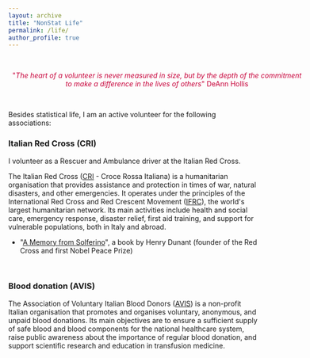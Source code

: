 ```yaml
---
layout: archive
title: "NonStat Life"
permalink: /life/
author_profile: true
---
```



<!--
> "_The heart of a volunteer is never measured in size, but by the depth of the commitment to make a difference in the lives of others_"
-->

&nbsp;

<div align="center">
	<div style="width:600px; color:#C70039">
	"<i>The heart of a volunteer is never measured in size, but by the depth of the commitment to make a difference in the lives of others</i>" DeAnn Hollis
	</div>
</div>

&nbsp;

Besides statistical life, I am an active volunteer for the following associations:


### Italian Red Cross (CRI)

<!--
The International Federation of Red Cross and Red Crescent Societies ([IFRC](https://www.ifrc.org)) is the world's largest humanitarian network.
The Italian Red Cross ([CRI](https://cri.it)) is the national society of Italy. It is engaged in various activities to support the population in health, social, migration, and emergency situations.
-->

I volunteer as a Rescuer and Ambulance driver at the Italian Red Cross.

The Italian Red Cross ([CRI](https://cri.it) - Croce Rossa Italiana) is a humanitarian organisation that provides assistance and protection in times of war, natural disasters, and other emergencies. It operates under the principles of the International Red Cross and Red Crescent Movement ([IFRC](https://www.ifrc.org)), the world's largest humanitarian network.
Its main activities include health and social care, emergency response, disaster relief, first aid training, and support for vulnerable populations, both in Italy and abroad.

* "[A Memory from Solferino](https://volunteeringredcross.org/en/recurso/a-memory-of-solferino-henry-dunant/)", a book by Henry Dunant (founder of the Red Cross and first Nobel Peace Prize)


&nbsp;


### Blood donation (AVIS)
<!-- <img src="../images/AVIS-logo.png" width="20" height="20"> -->

<!-- I am a blood donor associated with AVIS. -->

The Association of Voluntary Italian Blood Donors ([AVIS](https://www.avis.it)) is a non-profit Italian organisation that promotes and organises voluntary, anonymous, and unpaid blood donations. Its main objectives are to ensure a sufficient supply of safe blood and blood components for the national healthcare system, raise public awareness about the importance of regular blood donation, and support scientific research and education in transfusion medicine.


<!--
<div style="display: inline-block"><div style="float:right">
<img src="../images/AVIS-logo.png" style="zoom:40%; float:right; padding:1.0em"/>
The Association of Voluntary Italian Blood Donors (<a href="https://www.avis.it">AVIS</a>) is a non-profit Italian organisation that promotes and organises voluntary, anonymous, and unpaid blood donations. Its main objectives are to ensure a sufficient supply of safe blood and blood components for the national healthcare system, raise public awareness about the importance of regular blood donation, and support scientific research and education in transfusion medicine.<br>
</div>
</div>
-->